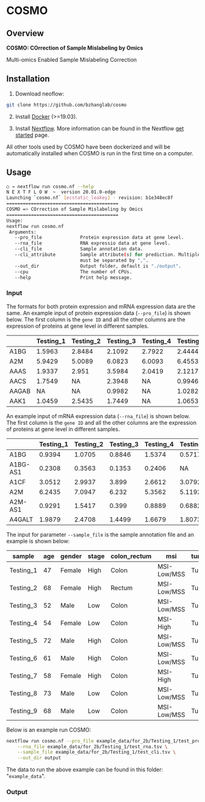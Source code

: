 # COSMO

## Overview

**COSMO: COrrection of Sample Mislabeling by Omics**

Multi-omics Enabled Sample Mislabeling Correction

## Installation

1. Download neoflow:

```sh
git clone https://github.com/bzhanglab/cosmo
```

2. Install [Docker](https://docs.docker.com/install/) (>=19.03).

3. Install [Nextflow](https://www.nextflow.io/docs/latest/getstarted.html). More information can be found in the Nextflow [get started](https://www.nextflow.io/docs/latest/getstarted.html) page.

All other tools used by COSMO have been dockerized and will be automatically installed when COSMO is run in the first time on a computer.

## Usage

```sh
○ → nextflow run cosmo.nf --help
N E X T F L O W  ~  version 20.01.0-edge
Launching `cosmo.nf` [ecstatic_leakey] - revision: b1e348ec8f
=========================================
COSMO => COrrection of Sample Mislabeling by Omics
=========================================
Usage:
nextflow run cosmo.nf
 Arguments:
   --pro_file              Protein expression data at gene level.
   --rna_file              RNA expressio data at gene level.
   --cli_file              Sample annotation data.
   --cli_attribute         Sample attribute(s) for prediction. Multiple attributes
                           must be separated by ",".
   --out_dir               Output folder, default is "./output".
   --cpu                   The number of CPUs.
   --help                  Print help message.


```

### Input
The formats for both protein expression and mRNA expression data are the same. An example input of protein expression data (`--pro_file`) is shown below. The first column is the `gene ID` and all the other columns are the expression of proteins at gene level in different samples.

|  |Testing_1 | Testing_2 | Testing_3 | Testing_4 | Testing_5 | Testing_6 | Testing_7 | Testing_8 | Testing_9 | Testing_10 |        |
|-----------|-----------|-----------|-----------|-----------|-----------|-----------|-----------|-----------|------------|--------|--------|
| A1BG      | 1.5963    | 2.8484    | 2.1092    | 2.7922    | 2.4444    | 3.9907    | 3.6792    | 3.7321    | 3.6123     | 3.1739 |
| A2M       | 5.9429    | 5.0089    | 6.0823    | 6.0093    | 6.4553    | 6.0097    | 6.014     | 6.9721    | 4.4766     | 6.481  |
| AAAS      | 1.9337    | 2.951     | 3.5984    | 2.0419    | 2.1217    | 0.9662    | 1.0086    | NA        | 2.4936     | 2.2399 |
| AACS      | 1.7549    | NA        | 2.3948    | NA        | 0.9946    | 2.5969    | NA        | NA        | 1.6488     | NA     |
| AAGAB     | NA        | NA        | 0.9982    | NA        | 1.0282    | 1.6296    | NA        | NA        | 1.8141     | NA     |
| AAK1      | 1.0459    | 2.5435    | 1.7449    | NA        | 1.0653    | 0.9855    | 2.0395    | 1.1588    | NA         | NA     |


An example input of mRNA expression data (`--rna_file`) is shown below. The first column is the `gene ID` and all the other columns are the expression of proteins at gene level in different samples.

| |Testing_1 | Testing_2 | Testing_3 | Testing_4 | Testing_5 | Testing_6 | Testing_7 | Testing_8 | Testing_9 | Testing_10 |        |
|-----------|-----------|-----------|-----------|-----------|-----------|-----------|-----------|-----------|------------|--------|--------|
| A1BG      | 0.9394    | 1.0705    | 0.8846    | 1.5374    | 0.5717    | 1.3097    | 1.18      | 1.5178    | 0.1149     | 0.6317 |
| A1BG-AS1  | 0.2308    | 0.3563    | 0.1353    | 0.2406    | NA        | 0.4888    | 0.8254    | 0.1141    | 0.6046     | 0.0892 |
| A1CF      | 3.0512    | 2.9937    | 3.899     | 2.6612    | 3.0792    | 3.0881    | 2.1438    | 2.5478    | 2.9139     | 3.512  |
| A2M       | 6.2435    | 7.0947    | 6.232     | 5.3562    | 5.1192    | 7.3476    | 7.7089    | 7.3525    | 5.8959     | 5.8222 |
| A2M-AS1   | 0.9291    | 1.5417    | 0.399     | 0.8889    | 0.6882    | 1.7131    | 1.6557    | 1.9314    | 1.0677     | 1.3866 |
| A4GALT    | 1.9879    | 2.4708    | 1.4499    | 1.6679    | 1.8073    | 2.723     | 3.1722    | 3.5627    | 1.6291     | 2.1256 |

The input for parameter `--sample_file` is the sample annotation file and an example is shown below:


| sample    | age | gender | stage | colon_rectum | msi         | tumor_normal |
|-----------|-----|--------|-------|--------------|-------------|--------------|
| Testing_1 | 47  | Female | High  | Colon        | MSI-Low/MSS | Tumor        |
| Testing_2 | 68  | Female | High  | Rectum       | MSI-Low/MSS | Tumor        |
| Testing_3 | 52  | Male   | Low   | Colon        | MSI-Low/MSS | Tumor        |
| Testing_4 | 54  | Female | Low   | Colon        | MSI-High    | Tumor        |
| Testing_5 | 72  | Male   | High  | Colon        | MSI-Low/MSS | Tumor        |
| Testing_6 | 61  | Male   | High  | Colon        | MSI-Low/MSS | Tumor        |
| Testing_7 | 58  | Female | High  | Colon        | MSI-High    | Tumor        |
| Testing_8 | 73  | Male   | Low   | Colon        | MSI-Low/MSS | Tumor        |
| Testing_9 | 68  | Male   | Low   | Colon        | MSI-Low/MSS | Tumor        |


Below is an example run COSMO:
```sh
nextflow run cosmo.nf --pro_file example_data/for_2b/Testing_1/test_pro.tsv \
    --rna_file example_data/for_2b/Testing_1/test_rna.tsv \
    --sample_file example_data/for_2b/Testing_1/test_cli.tsv \
    --out_dir output
```
The data to run the above example can be found in this folder: "``example_data``".

### Output

